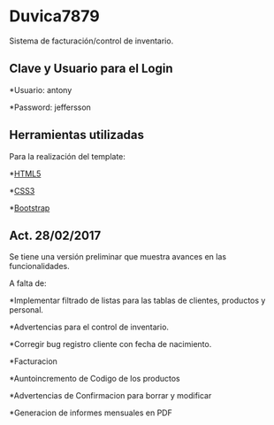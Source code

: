 # Duvica7879

Sistema de facturación/control de inventario.

## Clave y Usuario para el Login

*Usuario: antony

*Password: jeffersson

## Herramientas utilizadas

Para la realización del template:

*[HTML5](https://www.w3schools.com/html/default.asp)

*[CSS3](https://www.w3schools.com/css/default.asp)

*[Bootstrap](http://getbootstrap.com/)

## Act. 28/02/2017

Se tiene una versión preliminar que muestra avances en las funcionalidades.

A falta de:

*Implementar filtrado de listas para las tablas de clientes, productos y personal.

*Advertencias para el control de inventario.

*Corregir bug registro cliente con fecha de nacimiento.

*Facturacion

*Auntoincremento de Codigo de los productos

*Advertencias de Confirmacion para borrar y modificar 

*Generacion de informes mensuales en PDF
